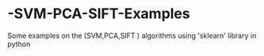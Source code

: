 # -SVM-PCA-SIFT-Examples
Some examples on  the (SVM,PCA,SIFT ) algorithms using 'sklearn' library in python
